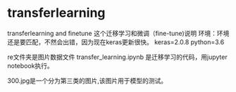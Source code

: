 # transferlearning
transferlearning and finetune
这个迁移学习和微调（fine-tune)说明
环境：环境还是要匹配，不然会出错，因为现在keras更新很快。
	keras=2.0.8
	python=3.6

re文件夹是图片数据文件
transfer_learning.ipynb 是迁移学习的代码，用jupyter notebook执行。
	
300.jpg是一个分为第三类的图片,该图片用于模型的测试。



